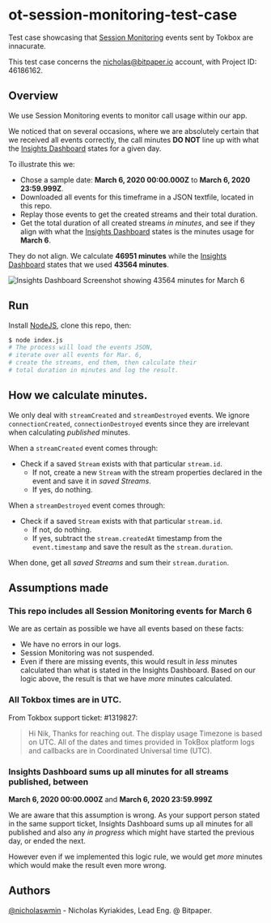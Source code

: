 # ot-session-monitoring-test-case
Test case showcasing that [Session Monitoring][session-monitoring] events
sent by Tokbox are innacurate.

This test case concerns the nicholas@bitpaper.io account,
with Project ID: 46186162.

## Overview

We use Session Monitoring events to monitor call usage within our app.

We noticed that on several occasions, where we are absolutely certain that
we received all events correctly, the call minutes **DO NOT** line up with
what the [Insights Dashboard][insights-dashboard] states for a given day.

To illustrate this we:

- Chose a sample date: **March 6, 2020 00:00.000Z** to **March 6, 2020 23:59.999Z**.
- Downloaded all events for this timeframe in a JSON textfile, located in this
  repo.
- Replay those events to get the created streams and their total duration.
- Get the total duration of all created streams *in minutes*, and see if they
  align with what the [Insights Dashboard][insights-dashboard] states is the
  minutes usage for **March 6**.

They do not align. We calculate **46951 minutes** while the
[Insights Dashboard][insights-dashboard] states that we used **43564 minutes**.

![Insights Dashboard Screenshot showing 43564 minutes for March 6]("./insights-dash-screenshot.png")

## Run

Install [NodeJS][node], clone this repo, then:  

```bash
$ node index.js
# The process will load the events JSON,
# iterate over all events for Mar. 6,
# create the streams, end them, then calculate their
# total duration in minutes and log the result.
```

## How we calculate minutes.

We only deal with `streamCreated` and `streamDestroyed` events. We ignore
`connectionCreated`, `connectionDestroyed` events since they are irrelevant
when calculating *published* minutes.

When a `streamCreated` event comes through:
 - Check if a saved `Stream` exists with that particular `stream.id`.
   - If not, create a new `Stream` with the stream properties declared in the
     event and save it in *saved Streams*.
   - If yes, do nothing.

When a `streamDestroyed` event comes through:
  - Check if a saved `Stream` exists with that particular `stream.id`.
    - If not, do nothing.
    - If yes, subtract the `stream.createdAt` timestamp from the
      `event.timestamp` and save the result as the `stream.duration`.

When done, get all *saved Streams* and sum their `stream.duration`.

## Assumptions made

### This repo includes all Session Monitoring events for March 6

We are as certain as possible we have all events based on these facts:

- We have no errors in our logs.
- Session Monitoring was not suspended.
- Even if there are missing events, this would result in *less* minutes
  calculated than what is stated in the Insights Dashboard.
  Based on our logic above, the result is that
  we have *more* minutes calculated.

### All Tokbox times are in UTC.

From Tokbox support ticket: #1319827:

> Hi Nik,
> Thanks for reaching out.
> The display usage Timezone is based on UTC.
> All of the dates and times provided in TokBox platform logs
> and callbacks are in Coordinated Universal time (UTC).

### Insights Dashboard sums up all minutes for all streams published, between
**March 6, 2020 00:00.000Z** and **March 6, 2020 23:59.999Z**

We are aware that this assumption is wrong. As your support person stated in the
same support ticket, Insights Dashboard sums up all minutes for all
published and also any *in progress* which might have started the previous day,
or ended the next.

However even if we implemented this logic rule, we would get *more* minutes
which would make the result even more wrong.

## Authors

[@nicholaswmin][nicholaswmin] - Nicholas Kyriakides, Lead Eng. @ Bitpaper.

[node]: https://nodejs.org/en/
[session-monitoring]: https://tokbox.com/developer/guides/session-monitoring/
[insights-dashboard]: https://tokbox.com/account/#/project/46186162
[nicholaswmin]: https://github.com/TheProfs/nicholaswmin
